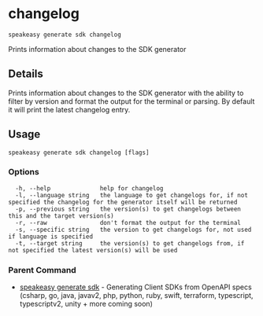 # changelog  
`speakeasy generate sdk changelog`  


Prints information about changes to the SDK generator  

## Details

Prints information about changes to the SDK generator with the ability to filter by version and format the output for the terminal or parsing. By default it will print the latest changelog entry.

## Usage

```
speakeasy generate sdk changelog [flags]
```

### Options

```
  -h, --help              help for changelog
  -l, --language string   the language to get changelogs for, if not specified the changelog for the generator itself will be returned
  -p, --previous string   the version(s) to get changelogs between this and the target version(s)
  -r, --raw               don't format the output for the terminal
  -s, --specific string   the version to get changelogs for, not used if language is specified
  -t, --target string     the version(s) to get changelogs from, if not specified the latest version(s) will be used
```

### Parent Command

* [speakeasy generate sdk](README.md)	 - Generating Client SDKs from OpenAPI specs (csharp, go, java, javav2, php, python, ruby, swift, terraform, typescript, typescriptv2, unity + more coming soon)

